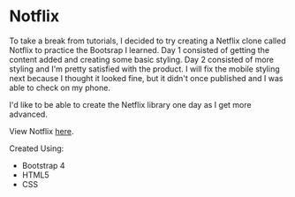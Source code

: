 # Notflix
To take a break from tutorials, I decided to try creating a Netflix clone called Notflix to practice the Bootsrap I learned. Day 1 consisted of getting the content added and creating some basic styling. Day 2 consisted of more styling and I'm pretty satisfied with the product. I will fix the mobile styling next because I thought it looked fine, but it didn't once published and I was able to check on my phone.

I'd like to be able to create the Netflix library one day as I get more advanced.

View Notflix <a href="https://gabbyj.github.io/Notflix/" target="_blank">here</a>.

Created Using:
<ul>
  <li>Bootstrap 4</li>
  <li>HTML5</li>
  <li>CSS</li>
</ul>
